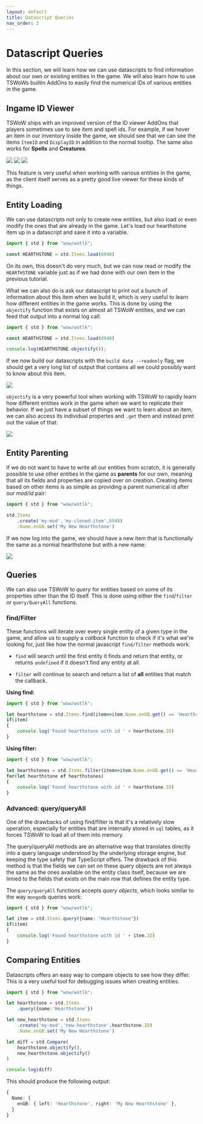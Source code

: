 ```yaml
---
layout: default
title: Datascript Queries
nav_order: 3
---
```


# Datascript Queries

In this section, we will learn how we can use datascripts to find information about our own or existing entities in the game. We will also learn how to use TSWoWs builtin AddOns to easily find the numerical IDs of various entities in the game.

## Ingame ID Viewer

TSWoW ships with an improved version of the ID viewer AddOns that players sometimes use to see item and spell ids. For example, if we hover an item in our inventory inside the game, we should see that we can see the items `ItemID` and `DisplayID` in addition to the normal tooltip. The same also works for **Spells** and **Creatures**.

<img class="mi ili" src="https://i.imgur.com/GXLmBvD.png">
<img class="mi ili" src="https://i.imgur.com/YbqlsiC.png">
<img class="mi ili" src="https://i.imgur.com/SxgeLPM.png">

This feature is very useful when working with various entities in the game, as the client itself serves as a pretty good live viewer for these kinds of things.

## Entity Loading

We can use datascripts not only to create new entities, but also load or even modify the ones that are already in the game. Let's load our hearthstone item up in a datascript and save it into a variable.

```ts
import { std } from "wow/wotlk";

const HEARTHSTONE = std.Items.load(6948)
```

On its own, this doesn't do very much, but we can now read or modify the `HEARTHSTONE` variable just as if we had done with our own item in the previous tutorial.

What we can also do is ask our datascript to print out a bunch of information about this item when we build it, which is very useful to learn how different entities in the game works. This is done by using the `objectify` function that exists on almost all TSWoW entities, and we can feed that output into a normal log call:

```ts
import { std } from "wow/wotlk";

const HEARTHSTONE = std.Items.load(6948)

console.log(HEARTHSTONE.objectify());
```

If we now build our datascripts with the `build data --readonly` flag, we should get a very long list of output that contains all we could possibly want to know about this item.

<img class="mi ili" src="https://i.imgur.com/iXhXqy2.png">

`objectify` is a very powerful tool when working with TSWoW to rapidly learn how different entities work in the game when we want to replicate their behavior. If we just have a subset of things we want to learn about an item, we can also access its individual propertes and `.get` them and instead print out the value of that:

<img class="mi ili" src="https://i.imgur.com/qBfjVOm.png">

## Entity Parenting

If we do not want to have to write all our entities from scratch, it is generally possible to use other entities in the game as **parents** for our own, meaning that all its fields and properties are copied over on creation. Creating items based on other items is as simple as providing a parent numerical id after our _mod/id_ pair:

```ts
import { std } from "wow/wotlk";

std.Items
    .create('my-mod','my-cloned-item',6948)
    .Name.enGB.set('My New Hearthstone')
```

If we now log into the game, we should have a new item that is functionally the same as a normal hearthstone but with a new name:

<img class="mi ili" src="https://i.imgur.com/KMBhg8L.png">

## Queries

We can also use TSWoW to _query_ for entities based on some of its properties other than the ID itself. This is done using either the `find`/`filter` or `query/QueryAll` functions.

### find/Filter

These functions will iterate over every single entity of a given type in the game, and allow us to supply a _callback_ function to check if it's what we're looking for, just like how the normal javascript `find/filter` methods work.

- `find` will search until the first entity it finds and return that entity, or returns `undefined` if it doesn't find any entity at all.

- `filter` will continue to search and return a list of **all** entities that match the callback.


**Using find:**
```ts
import { std } from "wow/wotlk";

let hearthstone = std.Items.find(item=>item.Name.enGB.get() == 'Hearthstone')
if(item)
{
    console.log('Found hearthstone with id ' + hearthstone.ID)
}
```

**Using filter:**
```ts
import { std } from "wow/wotlk";

let hearthstones = std.Items.filter(item=>item.Name.enGB.get() == 'Hearthstone')
for(let hearthstone of hearthstones)
{
    console.log('Found hearthstone with id ' + hearthstone.ID)
}
```

### Advanced: query/queryAll

One of the drawbacks of using find/filter is that it's a relatively slow operation, especially for entities that are internally stored in `sql` tables, as it forces TSWoW to load all of them into memory.

The query/queryAll methods are an alternative way that translates directly into a query language understood by the underlying storage engine, but keeping the type safety that TypeScript offers. The drawback of this method is that the fields we can set on these query objects are not always the same as the ones available on the entity class itself, because we are limied to the fields that exists on the main row that defines the entity type.

The `query/queryAll` functions accepts _query objects_, which looks similar to the way `mongodb` queries work:

```ts
import { std } from "wow/wotlk";

let item = std.Items.query({name: "Hearthstone"})
if(item)
{
    console.log('Found hearthstone with id ' + item.ID)
}
```

## Comparing Entities

Datascripts offers an easy way to compare objects to see how they differ. This is a very useful tool for debugging issues when creating entities.

```ts
import { std } from "wow/wotlk";

let hearthstone = std.Items
    .query({name:'Hearthstone'})

let new_hearthstone = std.Items
    .create('my-mod','new-hearthstone',hearthstone.ID)
    .Name.enGB.set('My New Hearthstone')

let diff = std.Compare(
    hearthstone.objectify(),
    new_hearthstone.objectify()
)

console.log(diff)
```

This should produce the following output:

```ts
{
  Name: {
    enGB: { left: 'Hearthstone', right: 'My New Hearthstone' },
  }
}
```